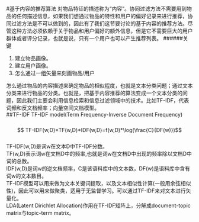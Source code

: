 #基于内容的推荐算法
对物品特征的描述称为“内容”。协同过滤方法不需要用到物品的任何描述信息，如果我们想通过物品的特性和用户的偏好记录来进行推荐，协同过滤方法是不可以做到的，因此有了我们这节要讨论的基于内容的推荐方法。尽管这种方法必须依赖于关于物品和用户偏好的额外信息，但是它不需要巨大的用户群体或者评分记录，也就是说，只有一个用户也可以产生推荐列表。 
######关键
1. 建立物品画像。  
2. 建立用户画像。
3. 怎么通过一组矢量来刻画物品/用户
 
怎么通过物品的内容描述来确定物品的相似程度，也就是文本分类问题；通过文本分类来进行物品的分类。也就是，把基于内容推荐的算法变成一个文本分类的问题，因此我们主要会利用信息检索和信息过滤领域中的技术。比如TF-IDF，代表词频和反文档频率；向量空间文档模型。  
##TF-IDF
TF-IDF model\(Term Frequency-Inverse Document Frequency\)  
&emsp;&emsp;$$ TF-IDF(w,D)=TF(w,D)*IDF(w,D)=f(w,D)*\log(\frac{C}{DF(w)})$$   
TF-IDF\(w,D\)是词w在文本D中TF-IDF分数。  
TF\(w,D\)表示词w在文档D中的频率,也就是词w在文档D中出现的频率除以文档D中词的总数。  
IDF\(w,D\)是词w的逆文档频率，C是该语料库中的文本数，DF(w)是语料库中含有词w的文本数目。    
TF-IDF模型可以用来做为文本关键词提取，以及文本相似性计算\(一般用余弦相似性\)，因此可以用来做聚类，适用于无监督学习。可以通过TF-IDF来对文本进行矢量化。    
LDA\(Latent Dirichlet Allocation\)作用在TF-IDF矩阵上，分解成document-topic matrix与topic-term matrix。 